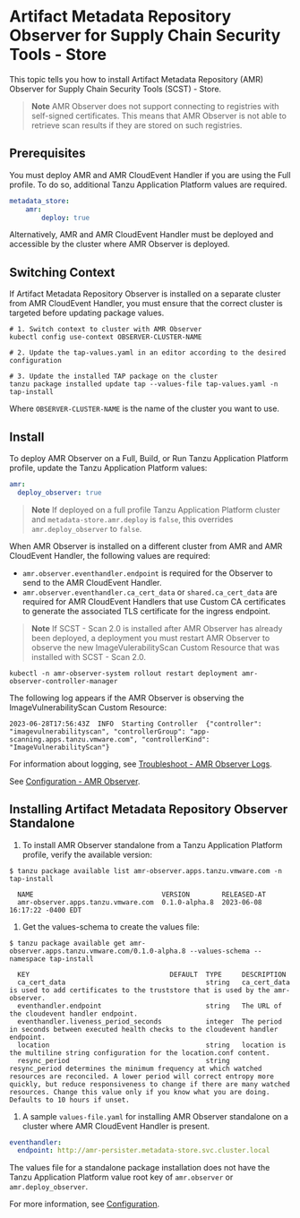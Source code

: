 # Artifact Metadata Repository Observer for Supply Chain Security Tools - Store

This topic tells you how to install Artifact Metadata Repository (AMR) Observer for Supply Chain Security Tools (SCST) - Store.

>**Note** AMR Observer does not support connecting to registries with self-signed certificates. This means that AMR Observer is not able to retrieve scan results if they are stored on such registries.

## <a id='prerecs'></a> Prerequisites

You must deploy AMR and AMR CloudEvent Handler if you are using the Full profile. To do so, additional Tanzu Application Platform values are required.

```yaml
metadata_store:
    amr:
        deploy: true
```

Alternatively, AMR and AMR CloudEvent Handler must be deployed and accessible by the cluster where AMR Observer is deployed.

## <a id='switch-context'></a> Switching Context

If Artifact Metadata Repository Observer is installed on a separate cluster from AMR CloudEvent Handler, you must ensure that the correct cluster is targeted before updating package values.

```console
# 1. Switch context to cluster with AMR Observer
kubectl config use-context OBSERVER-CLUSTER-NAME

# 2. Update the tap-values.yaml in an editor according to the desired configuration

# 3. Update the installed TAP package on the cluster
tanzu package installed update tap --values-file tap-values.yaml -n tap-install
```

Where `OBSERVER-CLUSTER-NAME` is the name of the cluster you want to use.

## <a id='install'></a> Install

To deploy AMR Observer on a Full, Build, or Run Tanzu Application Platform profile, update the Tanzu Application Platform values:

```yaml
amr: 
  deploy_observer: true
```

>**Note** If deployed on a full profile Tanzu Application Platform cluster and `metadata-store.amr.deploy` is `false`, this overrides `amr.deploy_observer` to `false`.

When AMR Observer is installed on a different cluster from AMR and AMR CloudEvent Handler, the following values are required:

- `amr.observer.eventhandler.endpoint` is required for the Observer to send to the AMR CloudEvent Handler.
- `amr.observer.eventhandler.ca_cert_data` or `shared.ca_cert_data` are required for AMR CloudEvent Handlers that use Custom CA certificates to generate the associated TLS certificate for the ingress endpoint.

>**Note** If SCST - Scan 2.0 is installed after AMR Observer has already been deployed, a deployment you must restart AMR Observer to observe the new ImageVulerabilityScan Custom Resource that was installed with SCST - Scan 2.0.

```console
kubectl -n amr-observer-system rollout restart deployment amr-observer-controller-manager
```

The following log appears if the AMR Observer is observing the ImageVulnerabilityScan Custom Resource:

```log
2023-06-28T17:56:43Z  INFO  Starting Controller  {"controller": "imagevulnerabilityscan", "controllerGroup": "app-scanning.apps.tanzu.vmware.com", "controllerKind": "ImageVulnerabilityScan"}
```

For information about logging, see [Troubleshoot - AMR Observer Logs](./troubleshooting.hbs.md#amr-observer-logs).

See [Configuration - AMR Observer](./configuration.hbs.md#amr-observer).

## <a id='standalone-install'></a> Installing Artifact Metadata Repository Observer Standalone

1. To install AMR Observer standalone from a Tanzu Application Platform profile, verify the available version:
  
  ```console
  $ tanzu package available list amr-observer.apps.tanzu.vmware.com -n tap-install

    NAME                                VERSION        RELEASED-AT
    amr-observer.apps.tanzu.vmware.com  0.1.0-alpha.8  2023-06-08 16:17:22 -0400 EDT
  ```

1. Get the values-schema to create the values file:
  
  ```console
  $ tanzu package available get amr-observer.apps.tanzu.vmware.com/0.1.0-alpha.8 --values-schema --namespace tap-install

    KEY                                   DEFAULT  TYPE     DESCRIPTION
    ca_cert_data                                   string   ca_cert_data is used to add certificates to the truststore that is used by the amr-observer.
    eventhandler.endpoint                          string   The URL of the cloudevent handler endpoint.
    eventhandler.liveness_period_seconds           integer  The period in seconds between executed health checks to the cloudevent handler endpoint.
    location                                       string   location is the multiline string configuration for the location.conf content.
    resync_period                                  string   resync_period determines the minimum frequency at which watched resources are reconciled. A lower period will correct entropy more quickly, but reduce responsiveness to change if there are many watched resources. Change this value only if you know what you are doing. Defaults to 10 hours if unset.
  ```

1. A sample `values-file.yaml` for installing AMR Observer standalone on a cluster where AMR CloudEvent Handler is present.

  ```yaml
  eventhandler:
    endpoint: http://amr-persister.metadata-store.svc.cluster.local
  ```

The values file for a standalone package installation does not have the Tanzu Application Platform value root key of `amr.observer` or `amr.deploy_observer`.

For more information, see [Configuration](./configuration.hbs.md#Configuration).
